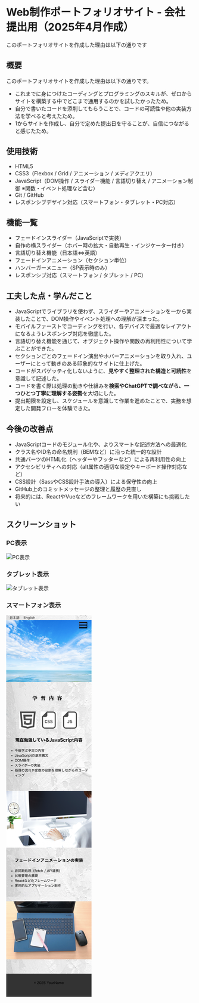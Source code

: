 # Web制作ポートフォリオサイト - 会社提出用（2025年4月作成）


このポートフォリオサイトを作成した理由は以下の通りです<br>
## 概要

このポートフォリオサイトを作成した理由は以下の通りです。  
- これまでに身につけたコーディングとプログラミングのスキルが、ゼロからサイトを構築する中でどこまで通用するのかを試したかったため。
- 自分で書いたコードを添削してもらうことで、コードの可読性や他の実装方法を学べると考えたため。  
- 1からサイトを作成し、自分で定めた提出日を守ることが、自信につながると感じたため。


## 使用技術

- HTML5  
- CSS3（Flexbox / Grid / アニメーション / メディアクエリ）  
- JavaScript（DOM操作 / スライダー機能 / 言語切り替え / アニメーション制御 ※関数・イベント処理など含む） 
- Git / GitHub  
- レスポンシブデザイン対応（スマートフォン・タブレット・PC対応）


## 機能一覧

- フェードインスライダー（JavaScriptで実装）
- 自作の横スライダー（ホバー時の拡大・自動再生・インジケーター付き）
- 言語切り替え機能（日本語⇔英語）
- フェードインアニメーション（セクション単位）
- ハンバーガーメニュー（SP表示時のみ）
- レスポンシブ対応（スマートフォン / タブレット / PC）



## 工夫した点・学んだこと

- JavaScriptでライブラリを使わず、スライダーやアニメーションを一から実装したことで、DOM操作やイベント処理への理解が深まった。
- モバイルファーストでコーディングを行い、各デバイスで最適なレイアウトになるようレスポンシブ対応を徹底した。
- 言語切り替え機能を通じて、オブジェクト操作や関数の再利用性について学ぶことができた。
- セクションごとのフェードイン演出やホバーアニメーションを取り入れ、ユーザーにとって動きのある印象的なサイトに仕上げた。
- コードがスパゲッティ化しないように、**見やすく整理された構造と可読性**を意識して記述した。
- コードを書く際は処理の動きや仕組みを**検索やChatGPTで調べながら、一つひとつ丁寧に理解する姿勢**を大切にした。
- 提出期限を設定し、スケジュールを意識して作業を進めたことで、実務を想定した開発フローを体験できた。


 ## 今後の改善点

- JavaScriptコードのモジュール化や、よりスマートな記述方法への最適化
- クラス名やID名の命名規則（BEMなど）に沿った統一的な設計
- 共通パーツのHTML化（ヘッダーやフッターなど）による再利用性の向上
- アクセシビリティへの対応（alt属性の適切な設定やキーボード操作対応など）
- CSS設計（SassやCSS設計手法の導入）による保守性の向上
- GitHub上のコミットメッセージの整理と履歴の見直し
- 将来的には、ReactやVueなどのフレームワークを用いた構築にも挑戦したい


<!-- ## 公開サイト

GitHub Pagesで公開しています。ぜひご覧ください👇  
🔗 https://hahalief.github.io/portfolio-site/ -->

## スクリーンショット

### PC表示
![PC表示](./readme-assets/screenshot-pc.png)

### タブレット表示
![タブレット表示](./readme-assets/screenshot-tablet.png)

### スマートフォン表示
![スマートフォン表示](./readme-assets/screenshot-sp.png)
